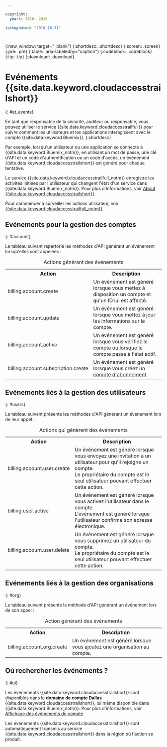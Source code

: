 ```yaml
---

copyright:
  years: 2016, 2018

lastupdated: "2018-10-31"

---
```


{:new_window: target="_blank"}
{:shortdesc: .shortdesc}
{:screen: .screen}
{:pre: .pre}
{:table: .aria-labeledby="caption"}
{:codeblock: .codeblock}
{:tip: .tip}
{:download: .download}


# Evénements {{site.data.keyword.cloudaccesstrailshort}}  
{: #at_events}

En tant que responsable de la sécurité, auditeur ou responsable, vous pouvez utiliser le service {{site.data.keyword.cloudaccesstrailfull}} pour suivre comment les utilisateurs et les applications interagissent avec le compte {{site.data.keyword.Bluemix}}.
{:shortdesc}

Par exemple, lorsqu'un utilisateur ou une application se connecte à {{site.data.keyword.Bluemix_notm}}, en utilisant un mot de passe, une clé d'API et un code d'authentification ou un code d'accès, un événement {{site.data.keyword.cloudaccesstrailshort}} est généré pour chaque tentative.  

Le service {{site.data.keyword.cloudaccesstrailfull_notm}} enregistre les activités initiées par l'utilisateur qui changent l'état d'un service dans {{site.data.keyword.Bluemix_notm}}. Pour plus d'informations, voir [About {{site.data.keyword.cloudaccesstrailshort}}](/docs/services/cloud-activity-tracker/activity_tracker_ov.html#activity_tracker_ov ).

Pour commencer à surveiller les actions utilisateur, voir [{{site.data.keyword.cloudaccesstrailfull_notm}}](/docs/services/cloud-activity-tracker/index.html#getting-started-with-cla). 

## Evénements pour la gestion des comptes
{: #account}

Le tableau suivant répertorie les méthodes d'API générant un événement lorsqu'elles sont appelées :

<table>
  <caption>Actions générant des événements</caption>
  <tr>
    <th>Action</th>
	  <th>Description</th>
  </tr>
  <tr>
    <td>billing.account.create</td>
	  <td>Un événement est généré lorsque vous mettez à disposition un compte et qu'un ID lui est affecté.</td>
  </tr>
  <tr>
    <td>billing.account.update</td>
	  <td>Un événement est généré lorsque vous mettez à jour les informations sur le compte.</td>
  </tr>
  <tr>
    <td>billing.account.active</td>
	  <td>Un événement est généré lorsque vous vérifiez le compte ou lorsque le compte passe à l'état actif.</td>
  </tr>
  <tr>
    <td>billing.account.subscription.create</td>
	  <td>Un événement est généré lorsque vous créez un <a href="/docs/account/index.html#subscription-account">compte d'abonnement</a>.</td>
  </tr>
</table>



## Evénements liés à la gestion des utilisateurs
{: #users}

Le tableau suivant présente les méthodes d'API générant un événement lors de leur appel :

<table>
  <caption>Actions qui génèrent des événements</caption>
  <tr>
    <th>Action</th>
	  <th>Description</th>
  </tr>
  <tr>
    <td>billing.account.user.create</td>
	  <td>Un événement est généré lorsque vous envoyez une invitation à un utilisateur pour qu'il rejoigne un compte. </br>Le propriétaire du compte est le seul utilisateur pouvant effectuer cette action.</td>
  </tr>
  <tr>
    <td>billing.user.active</td>
	  <td>Un événement est généré lorsque vous activez l'utilisateur dans le compte. </br>L'événement est généré lorsque l'utilisateur confirme son adresse électronique.</td>
  </tr>
  <tr>
    <td>billing.account.user.delete</td>
	  <td>Un événement est généré lorsque vous supprimez un utilisateur du compte. </br>Le propriétaire du compte est le seul utilisateur pouvant effectuer cette action.</td>
  </tr>
</table>

## Evénements liés à la gestion des organisations
{: #org}

Le tableau suivant présente la méthode d'API générant un événement lors de son appel :

<table>
  <caption>Action générant des événements</caption>
  <tr>
    <th>Action</th>
	  <th>Description</th>
  </tr>
  <tr>
    <td>billing.account.org.create</td>
	  <td>Un événement est généré lorsque vous ajoutez une organisation au compte.</td>
  </tr>
</table>

## Où rechercher les événements ?
{: #ui}

Les événements {{site.data.keyword.cloudaccesstrailshort}} sont disponibles dans le **domaine de compte Dallas** {{site.data.keyword.cloudaccesstrailshort}}, lui même disponible dans {{site.data.keyword.Bluemix_notm}}. Pour plus d'informations, voir [Affichage des événements de compte](/docs/services/cloud-activity-tracker/how-to/manage-events-ui/viewing_events.html#account_events).

Les événements {{site.data.keyword.cloudaccesstrailshort}} sont automatiquement transmis au service {{site.data.keyword.cloudaccesstrailshort}} dans la région où l'action se produit.
